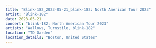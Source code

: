 ```yaml
---
title: "Blink-182_2023-05-21_blink-182: North American Tour 2023"
artist: "Blink-182"
date: 2023-05-21
concert: "blink-182: North American Tour 2023"
artists: "Wallows, Turnstile, blink-182"
location: "TD Garden"
location_details: "Boston, United States"
---
```

